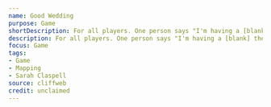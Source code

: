 ```yaml
---
name: Good Wedding
purpose: Game
shortDescription: For all players. One person says "I'm having a [blank] themed wedding" say, "I'm having a Nintendo themed wedding".
description: For all players. One person says "I'm having a [blank] themed wedding" say, "I'm having a Nintendo themed wedding". The other players - and the original one can then reason what they would have at that wedding.
focus: Game
tags:
- Game
- Mapping
- Sarah Claspell
source: cliffweb
credit: unclaimed
---
```


